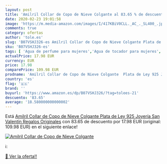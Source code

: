 ```yaml
---
layout: post
title: 'Amilril Collar de Copo de Nieve Colgante al 83.65 % de descuento'
date: 2020-02-23 19:01:58
image: 'https://m.media-amazon.com/images/I/417KBiV0CLL._AC_._SL400_.jpg'
comments: true
category: ofertas
author: 'tole.es'
slug: 'B07VSHJ326-es Amilril Collar de Copo de Nieve Colgante Plata de Ley 925...'
sku: 'B07VSHJ326-es'
tags: [ 'Agua de perfume para mujeres','Agua de tocador para mujeres','Almacenaje de adornos festivos','Almacenamiento y organización','Belleza','Fragancias para mujeres','Hogar y cocina','Juguetes','Juguetes electrónicos','Juguetes y juegos','Perfumes y fragancias','Productos para el cuidado de la piel','Sets y juegos para el cuidado de la piel','Videojuegos para niños','de','ley','plata', ]
actualPrice: 17.98 EUR
currency: EUR
price: 17.98
comparePrice: 109.98 EUR
prodname: 'Amilril Collar de Copo de Nieve Colgante  Plata de Ley 925 Joyería  San Valentín Regalos Originales'
country: 'es'
flag: '🇪🇸'
brand: ''
buyurl: 'https://www.amazon.es/dp/B07VSHJ326/?tag=tolees-21'
descuento: '83.65'
average: '18.580000000000002'
---
```


Está [Amilril Collar de Copo de Nieve Colgante  Plata de Ley 925 Joyería  San Valentín Regalos Originales](https://www.amazon.es/dp/B07VSHJ326/?tag=tolees-21) con 83.65 de descuento por 17.98 EUR (original: 109.98 EUR) en el siguiente enlace!

[![Amilril Collar de Copo de Nieve Colgante](https://m.media-amazon.com/images/I/417KBiV0CLL._AC_._SL400_.jpg)](https://www.amazon.es/dp/B07VSHJ326/?tag=tolees-21)

ℹ️:


[🛒 Ver la oferta!!](https://www.amazon.es/dp/B07VSHJ326/?tag=tolees-21)
